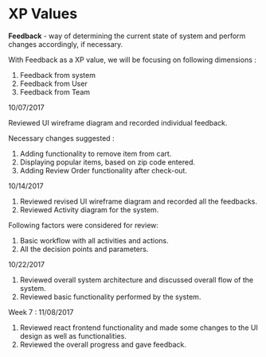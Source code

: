 # XP Values

**Feedback** - way of determining the current state of system and perform changes accordingly, if necessary.
 
With Feedback as a XP value, we will be focusing on following dimensions :
1. Feedback from system
2. Feedback from User
3. Feedback from Team

10/07/2017 

Reviewed UI wireframe diagram and recorded individual feedback.

Necessary changes suggested :
1. Adding functionality to remove item from cart.
2. Displaying popular items, based on zip code entered.
3. Adding Review Order functionality after check-out.

10/14/2017

1. Reviewed revised UI wireframe diagram and recorded all the feedbacks.
2. Reviewed Activity diagram for the system.

Following factors were considered for review:
1. Basic workflow with all activities and actions.
2. All the decision points and parameters.


10/22/2017

1. Reviewed overall system architecture and discussed overall flow of the system.
2. Reviewed basic functionality performed by the system.  

Week 7 : 11/08/2017

1. Reviewed react frontend functionality and made some changes to the UI design as well as functionalities.
2. Reviewed the overall progress and gave feedback.

